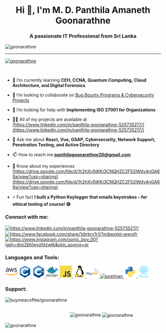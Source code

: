 <h1 align="center">Hi 👋, I'm M. D. Panthila Amaneth Goonarathne</h1>
<h3 align="center">A passionate IT Professional from Sri Lanka</h3>

<p align="left"> <img src="https://komarev.com/ghpvc/?username=goonarathne&label=Profile%20views&color=0e75b6&style=flat" alt="goonarathne" /> </p>

---

<p align="left"> <a href="https://github.com/ryo-ma/github-profile-trophy"><img src="https://github-profile-trophy.vercel.app/?username=goonarathne" alt="goonarathne" /></a> </p>

<p align="left"> <a href="https://twitter.com/" target="blank"><img src="https://img.shields.io/twitter/follow/?logo=twitter&style=for-the-badge" alt="" /></a> </p>

- 🌱 I’m currently learning **CEH, CCNA, Quantum Computing, Cloud Architecture, and Digital Forensics**

- 👯 I’m looking to collaborate on [Bug Bounty Programs & Cybersecurity Projects](https://tryhackme.com/)

- 🤝 I’m looking for help with **Implementing ISO 27001 for Organizations**

- 👨‍💻 All of my projects are available at [https://www.linkedin.com/in/panthila-goonarathne-525735217/](https://www.linkedin.com/in/panthila-goonarathne-525735217/)

- 💬 Ask me about **React, Vue, GSAP, Cybersecurity, Network Support, Penetration Testing, and Active Directory**

- 📫 How to reach me **panthilagoonarathne20@gmail.com**

- 📄 Know about my experiences [https://drive.google.com/file/d/1h2hXv5tKKi3CNQHZC2F52lWdy4nGA69a/view?usp=sharing](https://drive.google.com/file/d/1h2hXv5tKKi3CNQHZC2F52lWdy4nGA69a/view?usp=sharing)

- ⚡ Fun fact **I built a Python Keylogger that emails keystrokes – for ethical testing of course! 😄**

<h3 align="left">Connect with me:</h3>
<p align="left">
<a href="https://linkedin.com/in/https://www.linkedin.com/in/panthila-goonarathne-525735217/" target="blank"><img align="center" src="https://raw.githubusercontent.com/rahuldkjain/github-profile-readme-generator/master/src/images/icons/Social/linked-in-alt.svg" alt="https://www.linkedin.com/in/panthila-goonarathne-525735217/" height="30" width="40" /></a>
<a href="https://fb.com/https://www.facebook.com/share/1dtrbrv1r1/?mibextid=wwxifr" target="blank"><img align="center" src="https://raw.githubusercontent.com/rahuldkjain/github-profile-readme-generator/master/src/images/icons/Social/facebook.svg" alt="https://www.facebook.com/share/1dtrbrv1r1/?mibextid=wwxifr" height="30" width="40" /></a>
<a href="https://instagram.com/https://www.instagram.com/sonic_boy_00?igsh=dnz2bhlwyzhtzwtk&utm_source=qr" target="blank"><img align="center" src="https://raw.githubusercontent.com/rahuldkjain/github-profile-readme-generator/master/src/images/icons/Social/instagram.svg" alt="https://www.instagram.com/sonic_boy_00?igsh=dnz2bhlwyzhtzwtk&utm_source=qr" height="30" width="40" /></a>
</p>

<h3 align="left">Languages and Tools:</h3>
<p align="left"> <a href="https://aws.amazon.com" target="_blank" rel="noreferrer"> <img src="https://raw.githubusercontent.com/devicons/devicon/master/icons/amazonwebservices/amazonwebservices-original-wordmark.svg" alt="aws" width="40" height="40"/> </a> <a href="https://www.cprogramming.com/" target="_blank" rel="noreferrer"> <img src="https://raw.githubusercontent.com/devicons/devicon/master/icons/c/c-original.svg" alt="c" width="40" height="40"/> </a> <a href="https://www.w3schools.com/cpp/" target="_blank" rel="noreferrer"> <img src="https://raw.githubusercontent.com/devicons/devicon/master/icons/cplusplus/cplusplus-original.svg" alt="cplusplus" width="40" height="40"/> </a> <a href="https://www.docker.com/" target="_blank" rel="noreferrer"> <img src="https://raw.githubusercontent.com/devicons/devicon/master/icons/docker/docker-original-wordmark.svg" alt="docker" width="40" height="40"/> </a> <a href="https://developer.mozilla.org/en-US/docs/Web/JavaScript" target="_blank" rel="noreferrer"> <img src="https://raw.githubusercontent.com/devicons/devicon/master/icons/javascript/javascript-original.svg" alt="javascript" width="40" height="40"/> </a> <a href="https://www.linux.org/" target="_blank" rel="noreferrer"> <img src="https://raw.githubusercontent.com/devicons/devicon/master/icons/linux/linux-original.svg" alt="linux" width="40" height="40"/> </a> <a href="https://www.mysql.com/" target="_blank" rel="noreferrer"> <img src="https://raw.githubusercontent.com/devicons/devicon/master/icons/mysql/mysql-original-wordmark.svg" alt="mysql" width="40" height="40"/> </a> <a href="https://postman.com" target="_blank" rel="noreferrer"> <img src="https://www.vectorlogo.zone/logos/getpostman/getpostman-icon.svg" alt="postman" width="40" height="40"/> </a> <a href="https://www.python.org" target="_blank" rel="noreferrer"> <img src="https://raw.githubusercontent.com/devicons/devicon/master/icons/python/python-original.svg" alt="python" width="40" height="40"/> </a> <a href="https://reactjs.org/" target="_blank" rel="noreferrer"> <img src="https://raw.githubusercontent.com/devicons/devicon/master/icons/react/react-original-wordmark.svg" alt="react" width="40" height="40"/> </a> </p>

<h3 align="left">Support:</h3>
<p><a href="https://www.buymeacoffee.com/buymeacoffee/goonarathne"> <img align="left" src="https://cdn.buymeacoffee.com/buttons/v2/default-yellow.png" height="50" width="210" alt="buymeacoffee/goonarathne" /></a></p><br><br>

<p><img align="left" src="https://github-readme-stats.vercel.app/api/top-langs?username=goonarathne&show_icons=true&locale=en&layout=compact" alt="goonarathne" /></p>

<p>&nbsp;<img align="center" src="https://github-readme-stats.vercel.app/api?username=goonarathne&show_icons=true&locale=en" alt="goonarathne" /></p>

<p><img align="center" src="https://github-readme-streak-stats.herokuapp.com/?user=goonarathne&" alt="goonarathne" /></p>
